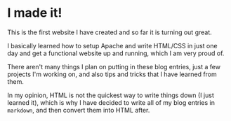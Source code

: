# I made it!

This is the first website I have created and so far it is turning out great.

I basically learned how to setup Apache and write HTML/CSS in just one day and get a functional website up and running, which I am very proud of.

There aren't many things I plan on putting in these blog entries, just a few projects I'm working on, and also tips and tricks that I have learned from them.

In my opinion, HTML is not the quickest way to write things down (I just learned it), which is why I have decided to write all of my blog entries in `markdown`, and then convert them into HTML after.

